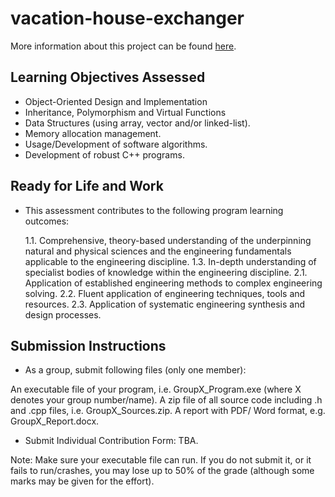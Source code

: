 # vacation-house-exchanger

More information about this project can be found [here](https://rmit.instructure.com/courses/100623/assignments/663739).

## Learning Objectives Assessed

- Object-Oriented Design and Implementation
- Inheritance, Polymorphism and Virtual Functions
- Data Structures (using array, vector and/or linked-list).
- Memory allocation management.
- Usage/Development of software algorithms.
- Development of robust C++ programs.

## Ready for Life and Work

- This assessment contributes to the following program learning outcomes:

  1.1. Comprehensive, theory-based understanding of the underpinning natural and physical sciences and the engineering fundamentals applicable to the engineering discipline.
  1.3. In-depth understanding of specialist bodies of knowledge within the engineering discipline.
  2.1. Application of established engineering methods to complex engineering solving.
  2.2. Fluent application of engineering techniques, tools and resources.
  2.3. Application of systematic engineering synthesis and design processes.

## Submission Instructions

- As a group, submit following files (only one member):

An executable file of your program, i.e. GroupX_Program.exe (where X denotes your group number/name).
A zip file of all source code including .h and .cpp files, i.e. GroupX_Sources.zip.
A report with PDF/ Word format, e.g. GroupX_Report.docx.

- Submit Individual Contribution Form: TBA.

Note: Make sure your executable file can run. If you do not submit it, or it fails to run/crashes, you may lose up to 50% of the grade (although some marks may be given for the effort).
